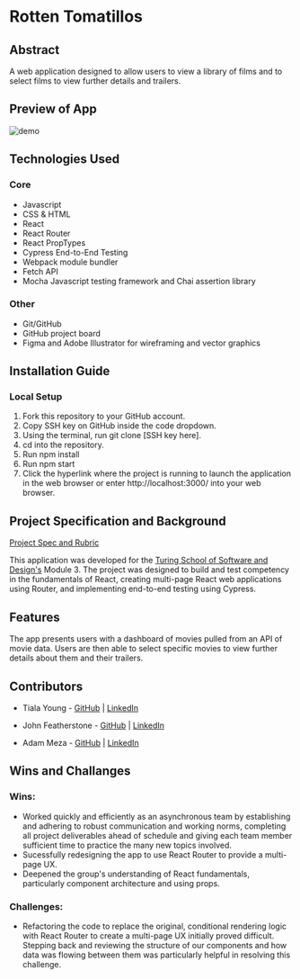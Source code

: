 # Rotten Tomatillos

## Abstract
A web application designed to allow users to view a library of films and to select films to view further details and trailers.

## Preview of App
![demo](https://media.giphy.com/media/v1.Y2lkPTc5MGI3NjExZGI2MTJkZTZlNmJiODI5Y2JhNWNhNTA5OTg3YTE2Yzk2OThlNDM0MiZlcD12MV9pbnRlcm5hbF9naWZzX2dpZklkJmN0PWc/N1VdTDqiHJluyMVlDb/giphy.gif)

## Technologies Used
### Core
- Javascript
- CSS & HTML
- React
- React Router
- React PropTypes
- Cypress End-to-End Testing
- Webpack module bundler
- Fetch API
- Mocha Javascript testing framework and Chai assertion library

### Other
- Git/GitHub
- GitHub project board
- Figma and Adobe Illustrator for wireframing and vector graphics

## Installation Guide

### Local Setup
1. Fork this repository to your GitHub account.
2. Copy SSH key on GitHub inside the code dropdown.
3. Using the terminal, run git clone [SSH key here].
4. cd into the repository.
5. Run npm install 
6. Run npm start
7. Click the hyperlink where the project is running to launch the application in the web browser or enter http://localhost:3000/ into your web browser.


## Project Specification and Background
[Project Spec and Rubric](https://frontend.turing.edu/projects/module-3/rancid-tomatillos-v3.html)

This application was developed for the [Turing School of Software and Design's](https://frontend.turing.edu/) Module 3. The project was designed to build and test competency in the fundamentals of React, creating multi-page React web applications using Router, and implementing end-to-end testing using Cypress.

## Features
The app presents users with a dashboard of movies pulled from an API of movie data. Users are then able to select specific movies to view further details about them and their trailers.

## Contributors

- Tiala Young - [GitHub](https://github.com/tialaaa) | [LinkedIn](https://www.linkedin.com/in/tialayoung/)

- John Featherstone - [GitHub](https://github.com/JWFeatherstone) | [LinkedIn](https://www.linkedin.com/in/john-w-featherstone/)

- Adam Meza - [GitHub](https://github.com/Adam-Meza) | [LinkedIn](https://www.linkedin.com/in/adam-meza/)

## Wins and Challanges

### Wins:
- Worked quickly and efficiently as an asynchronous team by establishing and adhering to robust communication and working norms, completing all project deliverables ahead of schedule and giving each team member sufficient time to practice the many new topics involved.
- Sucessfully redesigning the app to use React Router to provide a multi-page UX.
- Deepened the group's understanding of React fundamentals, particularly component architecture and using props.

### Challenges:
- Refactoring the code to replace the original, conditional rendering logic with React Router to create a multi-page UX initially proved difficult. Stepping back and reviewing the structure of our components and how data was flowing between them was particularly helpful in resolving this challenge.
